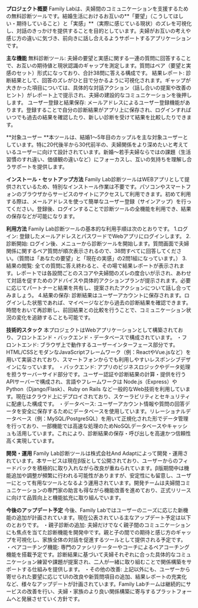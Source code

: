 **プロジェクト概要**
Family Labは、夫婦間のコミュニケーションを支援するための無料診断ツールです。結婚生活におけるお互いの**「要望」（こうしてほしい・期待していること）と「実感」**（実際に感じている現状）のズレを可視化し、対話のきっかけを提供することを目的としています。夫婦がお互いの考えや感じ方の違いに気づき、前向きに話し合えるようサポートするアプリケーションです。

**主な機能**
無料診断ツール: 夫婦の要望と実感に関する一連の質問に回答することで、お互いの期待値と現状認識のギャップを測定します。質問はペア（要望と実感のセット）形式になっており、合計38問に答える構成です。
結果レポート: 診断結果として、回答のズレがひと目で分かるように可視化されます。ギャップが大きかった項目については、具体的な対話アクション（話し合いの提案や改善のヒント）がレポート上で提示され、夫婦の建設的なコミュニケーションを後押しします。
ユーザー登録と結果保存: メールアドレスによるユーザー登録機能があります。登録することで自分の診断結果がアプリ上に保存され、ログインすればいつでも過去の結果を確認したり、新しい診断を受けて結果を比較したりできます。

**対象ユーザー
**本ツールは、結婚1〜5年目のカップルを主な対象ユーザーとしています。特に20代後半から30代前半の、夫婦関係をより深めたいと考えているユーザーに向けて設計されています。新婚〜若手夫婦ならではの課題（生活習慣のすれ違い、価値観の違いなど）にフォーカスし、互いの気持ちを理解し合うサポートを提供します。

**インストール・セットアップ方法**
Family Lab診断ツールはWEBアプリとして提供されているため、特別なインストール作業は不要です。パソコンやスマートフォンのブラウザからサービスのサイトにアクセスして利用できます。初めて利用する際は、メールアドレスを使って簡単なユーザー登録（サインアップ）を行ってください。登録後、ログインすることで診断ツールの全機能を利用でき、結果の保存などが可能になります。

**利用方法**
Family Lab診断ツールの基本的な利用手順は次のとおりです。
1.ログイン: 登録したメールアドレスとパスワードでWebアプリにログインします。
2.診断開始: ログイン後、メニューから診断ツールを開始します。質問画面で夫婦関係に関するペア質問が順次表示されるので、38問すべてに回答してください。（質問は「あなたの要望」と「現在の実感」の2問1組になっています。）
3.結果の閲覧: 全ての質問に答え終わると、その場で結果レポートが表示されます。レポートでは各設問ごとのスコアや夫婦間のズレの度合いが示され、あわせて対話を促すためのアドバイスや具体的アクションプランが提示されます。必要に応じてパートナーと結果を共有し、提案されたアクションについて話し合ってみましょう。
4.結果の保存: 診断結果はユーザーアカウントに保存されます。ログインした状態であれば、マイページなどから過去の診断結果を確認できます。時間をおいて再診断し、前回結果との比較を行うことで、コミュニケーション状況の変化を追跡することも可能です。

**技術的スタック**
本プロジェクトはWebアプリケーションとして構築されており、フロントエンド・バックエンド・データベースで構成されています。
・フロントエンド: ブラウザ上で動作するユーザーインターフェース部分です。HTML/CSSとモダンなJavaScriptフレームワーク（例：ReactやVue.jsなど）を用いて実装されており、スマートフォンからでも利用しやすいレスポンシブデザインになっています。
・バックエンド: アプリのビジネスロジックやデータ処理を担うサーバーサイド部分です。ユーザー認証や診断結果の計算・提供を行うAPIサーバーで構成され、言語やフレームワークは Node.js（Express）やPython（Django/Flask）、Ruby on Rails など一般的なWeb技術を利用しています。現在はクラウド上にデプロイされており、スケーラビリティとセキュリティに配慮した構成です。
・データベース: ユーザーアカウント情報や質問の回答データを安全に保存するためにデータベースを使用しています。リレーショナルデータベース（例：MySQL/PostgreSQL）を用いて正規化された形でデータ管理を行っており、一部機能では高速な処理のためNoSQLデータベースやキャッシュも活用しています。これにより、診断結果の保存・呼び出しを高速かつ信頼性高く実現しています。

**開発・運用**
Family Lab診断ツールは株式会社And Adaptによって開発・運用されています。本サービスは現在β版として公開されており、ユーザーからのフィードバックを積極的に取り入れながら改良が重ねられています。β版期間中は機能追加や調整が頻繁に行われる可能性がありますが、安定性にも留意し、ユーザーにとって有用なツールとなるよう運用されています。開発チームは夫婦間コミュニケーションの専門家の助言も得ながら機能改善を進めており、正式リリースに向けて品質向上と機能拡充に取り組んでいます。

**今後のアップデート予定**
今後、Family Labではユーザーのニーズに応じた新機能の追加が計画されています。現在公表されている主なアップデート予定は以下のとおりです。
・親子診断の追加: 夫婦だけでなく親子間のコミュニケーションにも焦点を当てた診断機能を開発中です。親と子の間での期待と感じ方のギャップを可視化し、家族全体の対話を促進するツールとして提供される予定です。
・ペアコーチング機能: 専門のファシリテーターやコーチによるペアコーチング機能を搭載予定です。診断結果に基づいて夫婦それぞれに合った具体的なコミュニケーション練習や課題が提案され、二人が一緒に取り組むことで関係構築をサポートする仕組みを提供します。
・その他の改善: 上記以外にも、ユーザーから寄せられた要望に応じてUIの改良や新質問項目の追加、結果レポートの充実化など、様々なアップデートが計画されています。Family Labチームは継続的にサービスの改善を行い、夫婦・家族のより良い関係構築に寄与するプラットフォームへと発展させていく方針です。
